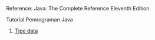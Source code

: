 Reference:
Java: The Complete Reference Eleventh Edition

Tutorial Pemrograman Java

1. [Tipe data](/tipe-data.md)